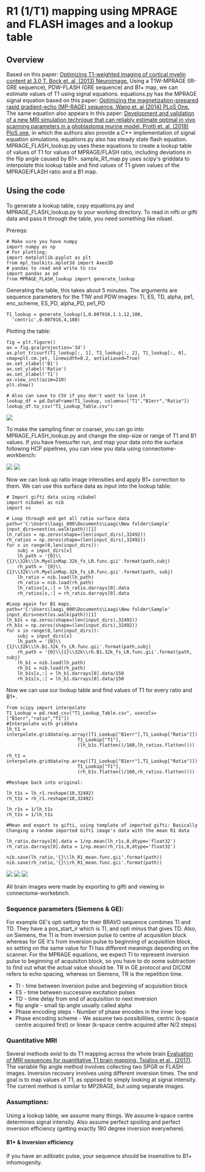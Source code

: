 # R1 (1/T1) mapping using MPRAGE and FLASH images and a lookup table
## Overview
Based on this paper: [Optimizing T1-weighted imaging of cortical myelin content at 3.0 T. Bock et. al, (2013) Neuroimage.](https://www.sciencedirect.com/science/article/pii/S1053811912009615)
Using a T1W-MPRAGE (IR-GRE sequence), PDW-FLASH (GRE sequence) and B1+ map, we can estimate values of T1 using signal equations. equations.py has the MPRAGE signal equation based on this paper: [Optimizing the magnetization-prepared rapid gradient-echo (MP-RAGE) sequence. Wang et. al (2014) PLoS One.](https://journals.plos.org/plosone/article?id=10.1371/journal.pone.0096899) The same equation also appears in this paper: [Development and validation of a new MRI simulation technique that can reliably estimate optimal in vivo scanning parameters in a glioblastoma murine model. Protti et. al, (2018) PloS one,](https://journals.plos.org/plosone/article?id=10.1371/journal.pone.0200611) in which the authors also provide a C++ implementation of signal equation simulations. equations.py also has steady state flash equation. MPRAGE_FLASH_lookup.py uses these equations to create a lookup table of values of T1 for values of MPRAGE/FLASH ratio, including deviations in the flip angle caused by B1+. sample_R1_map.py uses scipy's griddata to interpolate this lookup table and find values of T1 given values of the MPRAGE/FLASH ratio and a B1 map.

## Using the code
To generate a lookup table, copy equations.py and MPRAGE_FLASH_lookup.py to your working directory. To read in nifti or gifti data and pass it through the table, you need something like nibael.

Prereqs:
```
# Make sure you have numpy
import numpy as np
# For plotting:
import matplotlib.pyplot as plt
from mpl_toolkits.mplot3d import Axes3D
# pandas to read and write to csv
import pandas as pd
from MPRAGE_FLASH_lookup import generate_lookup
```
Generating the table, this takes about 5 minutes. The arguments are sequence parameters for the T1W and PDW images: TI, ES, TD, alpha, pe1, enc_scheme, ES_PD, alpha_PD, pe1_PD
```
T1_lookup = generate_lookup(1,0.007916,1.1,12,100,
  'centric',0.007916,4,180)
```
Plotting the table:
```
fig = plt.figure()
ax = fig.gca(projection='3d')
ax.plot_trisurf(T1_lookup[:, 1], T1_lookup[:, 2], T1_lookup[:, 0], cmap=plt.cm.jet, linewidth=0.2, antialiased=True)
ax.set_xlabel('B1')
ax.set_ylabel('Ratio')
ax.set_zlabel('T1')
ax.view_init(azim=210)
plt.show()

# Also can save to CSV if you don't want to lose it
lookup_df = pd.DataFrame(T1_lookup, columns=["T1","B1err","Ratio"])
lookup_df.to_csv("T1_Lookup_Table.csv")

```
![](imgs/Lookup_Table.png)

To make the sampling finer or coarser, you can go into MPRAGE_FLASH_lookup.py and change the step-size or range of T1 and B1 values.
If you have freesurfer run, and map your data onto the surface following HCP pipelines, you can view you data using connectome-workbench:

![](imgs/Ratio_Image.JPG) ![](imgs/B1_Map.JPG)


Now we can look up ratio image intensities and apply B1+ correction to them. We can use this surface data as input into the lookup table:

```
# Import gifti data using nibabel
import nibabel as nib
import os

# Loop through and get all ratio surface data
path=r'C:\Users\laagi_000\Documents\Laagi\New folder\Sample'
input_dirs=next(os.walk(path))[1]
lh_ratios = np.zeros(shape=(len(input_dirs),32492))
rh_ratios = np.zeros(shape=(len(input_dirs),32492))
for x in range(0,len(input_dirs)):
    subj = input_dirs[x]
    lh_path = '{0}\\{1}\\32k\\lh.MyelinMap.32k_fs_LR.func.gii'.format(path,subj)
    rh_path = '{0}\\{1}\\32k\\rh.MyelinMap.32k_fs_LR.func.gii'.format(path, subj)
    lh_ratio = nib.load(lh_path)
    rh_ratio = nib.load(rh_path)
    lh_ratios[x,:] = lh_ratio.darrays[0].data
    rh_ratios[x,:] = rh_ratio.darrays[0].data

#Loop again for B1 maps.
path=r'C:\Users\laagi_000\Documents\Laagi\New folder\Sample'
input_dirs=next(os.walk(path))[1]
lh_b1s = np.zeros(shape=(len(input_dirs),32492))
rh_b1s = np.zeros(shape=(len(input_dirs),32492))
for x in range(0,len(input_dirs)):
    subj = input_dirs[x]
    lh_path = '{0}\\{1}\\32k\\lh.B1.32k_fs_LR.func.gii'.format(path,subj)
    rh_path = '{0}\\{1}\\32k\\rh.B1.32k_fs_LR.func.gii'.format(path, subj)
    lh_b1 = nib.load(lh_path)
    rh_b1 = nib.load(rh_path)
    lh_b1s[x,:] = lh_b1.darrays[0].data/150
    rh_b1s[x,:] = lh_b1.darrays[0].data/150

```

Now we can use our lookup table and find values of T1 for every ratio and B1+.

```
from scipy import interpolate
T1_Lookup = pd.read_csv("T1_Lookup_Table.csv", usecols=["B1err","ratio","T1"])
#Interpolate with griddata
lh_t1 = interpolate.griddata(np.array([T1_Lookup["B1err"],T1_Lookup["Ratio"]]).T,
                          T1_Lookup["T1"],
                          (lh_b1s.flatten()/160,lh_ratios.flatten()))

rh_t1 = interpolate.griddata(np.array([T1_Lookup["B1err"],T1_Lookup["Ratio"]]).T,
                          T1_Lookup["T1"],
                          (rh_b1s.flatten()/160,rh_ratios.flatten()))

#Reshape back into original:

lh_t1s = lh_r1.reshape(10,32492)
rh_t1s = rh_r1.reshape(10,32492)

lh_r1s = 1/lh_t1s
rh_t1s = 1/lh_t1s

#Mean and export to gifti, using template of imported gifti: Basically Changing a random imported Gifti image's data with the mean R1 data

lh_ratio.darrays[0].data = 1/np.mean(lh_r1s,0,dtype='float32')
rh_ratio.darrays[0].data = 1/np.mean(rh_r1s,0,dtype='float32')

nib.save(lh_ratio,'{}\\lh_R1_mean.func.gii'.format(path))
nib.save(rh_ratio,'{}\\rh_R1_mean.func.gii'.format(path))
```
![](imgs/T1_Map.JPG) ![](imgs/R1_Map.JPG) ![](imgs/Ratio_Image.JPG)

All brain images were made by exporting to gifti and viewing in connectome-workebnch.

### Sequence parameters (Siemens & GE):
For example GE's opti setting for their BRAVO sequence combines TI and TD. They have a pos_start_ir which is TI, and opti minus that gives TD. Also, on Siemens, the TI is from inversion pulse to centre of acquisition block whereas for GE it's from inversion pulse to beginning of acquisition block, so setting on the same value for TI has different meanings depending on the scanner. For the MPRAGE equations, we expect TI to represent inversion pulse to beginning of acquisiton block, so you have to do some subtraction to find out what the actual value should be.
TR in GE protocol and DICOM refers to echo spacing, whereas on Siemens, TR is the repetition time.
- TI - time between inversion pulse and beginning of acquisition block
- ES - time between successive excitation pulses
- TD - time delay from end of acquisition to next inversion
- flip angle - small tip angle usually called alpha
- Phase encoding steps - Number of phase encodes in the inner loop
- Phase encoding scheme - We assume two possibilities, centric (k-space centre acquired first) or linear (k-space centre acquired after N/2 steps)

### Quantitative MRI
Several methods exist to do T1 mapping across the whole brain [Evaluation of MRI sequences for quantitative T1 brain mapping. Tsialios et al., (2017)](http://iopscience.iop.org/article/10.1088/1742-6596/931/1/012038/meta). The variable flip angle method involves collecting two SPGR or FLASH images. Inversion recovery involves using different inversion times. The end goal is to map values of T1, as opposed to simply looking at signal intensity. The current method is similar to MP2RAGE, but using separate images.

### Assumptions:
Using a lookup table, we assume many things. We assume k-space centre determines signal intensity. Also assume perfect spoiling and perfect inversion efficiency (getting exactly 180 degree inversion everywhere).

#### B1+ & Inversion efficiency

If you have an adibiatic pulse, your sequence should be insensitive to B1+ inhomogenity.
